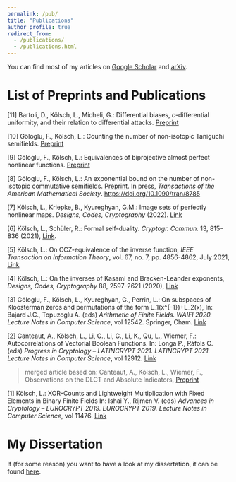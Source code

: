 ```yaml
---
permalink: /pub/
title: "Publications"
author_profile: true
redirect_from: 
  - /publications/
  - /publications.html
---
```


You can find most of my articles on [Google Scholar](https://scholar.google.com/citations?user=yJu5R8kAAAAJ&hl=en&oi=ao) and [arXiv](https://arxiv.org/search/?query=lukas+k%C3%B6lsch&searchtype=all). 

List of Preprints and Publications
=====
\[11\] Bartoli, D., Kölsch, L., Micheli, G.: Differential biases, $c$-differential uniformity, and their relation to differential attacks. [Preprint](https://arxiv.org/abs/2208.03884)

\[10\] Göloglu, F., Kölsch, L.: Counting the number of non-isotopic Taniguchi semifields. [Preprint](https://arxiv.org/abs/2207.13497)

\[9\] Göloglu, F., Kölsch, L.: Equivalences of biprojective almost perfect nonlinear functions. [Preprint](https://arxiv.org/abs/2111.04197)

\[8\] Göloglu, F., Kölsch, L.: An exponential bound on the number of non-isotopic commutative semifields. [Preprint](https://arxiv.org/abs/2109.04923). In press, *Transactions of the American Mathematical Society*. https://doi.org/10.1090/tran/8785

\[7\] Kölsch, L., Kriepke, B., Kyureghyan, G.M.: Image sets of perfectly nonlinear maps. *Designs, Codes, Cryptography* (2022). [Link](https://doi.org/10.1007/s10623-022-01094-4)


\[6\] Kölsch, L., Schüler, R.: Formal self-duality.  *Cryptogr. Commun.* 13, 815–836 (2021), [Link](https://doi.org/10.1007/s12095-021-00508-9).

\[5\] Kölsch, L.: On CCZ-equivalence of the inverse function,  *IEEE Transaction on Information Theory*, vol. 67, no. 7, pp. 4856-4862, July 2021, [Link](https://doi.org/10.1109/TIT.2021.3065068)

\[4\] Kölsch, L.: On the inverses of Kasami and Bracken-Leander exponents, *Designs, Codes, Cryptography* 88, 2597-2621 (2020), [Link](https://doi.org/10.1007/s10623-020-00804-0)

\[3\] Göloglu, F., Kölsch, L., Kyureghyan, G., Perrin, L.: On subspaces of Kloosterman zeros and permutations of the form L_1(x^{-1})+L_2(x), In: Bajard J.C., Topuzoglu A. (eds) *Arithmetic of Finite Fields. WAIFI 2020. Lecture Notes in Computer Science*, vol 12542. Springer, Cham. [Link](https://doi.org/10.1007/978-3-030-68869-1\_12)

\[2\] Canteaut, A., Kölsch, L., Li, C., Li, C., Li, K., Qu, L., Wiemer, F.: Autocorrelations of Vectorial Boolean Functions. In: Longa P., Ràfols C. (eds) *Progress in Cryptology – LATINCRYPT 2021. LATINCRYPT 2021. Lecture Notes in Computer Science*, vol 12912. [Link](https://doi.org/10.1007/978-3-030-88238-9\_12)
> merged article based on: Canteaut, A., Kölsch, L., Wiemer, F., Observations on the DLCT and Absolute Indicators, [Preprint](https://eprint.iacr.org/2019/848)


\[1\] Kölsch, L.: XOR-Counts and Lightweight Multiplication with Fixed Elements in Binary Finite Fields In: Ishai Y., Rijmen V. (eds) *Advances in Cryptology – EUROCRYPT 2019. EUROCRYPT 2019. Lecture Notes in Computer Science*, vol 11476. [Link](https://doi.org/10.1007/978-3-030-17653-2\_10)

My Dissertation
====
If (for some reason) you want to have a look at my dissertation, it can be found [here](http://lkoelsch.github.io/files/main.pdf). 
